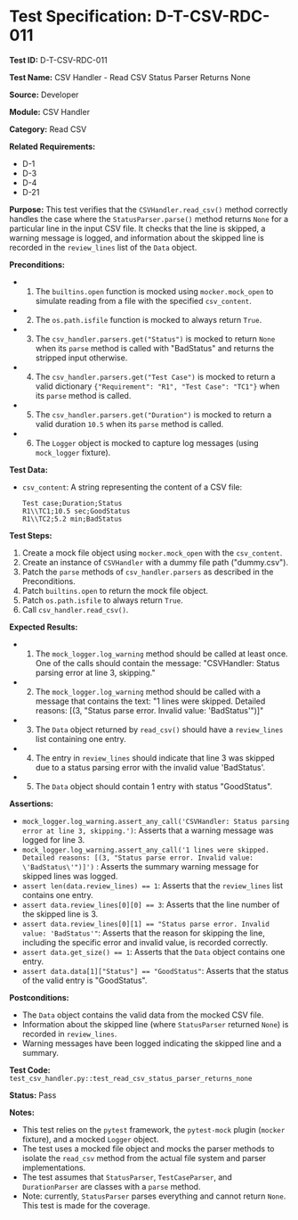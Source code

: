 # Test Specification: D-T-CSV-RDC-011

**Test ID:** D-T-CSV-RDC-011

**Test Name:** CSV Handler - Read CSV Status Parser Returns None

**Source:** Developer

**Module:** CSV Handler

**Category:** Read CSV

**Related Requirements:**

*   D-1
*   D-3
*   D-4
*   D-21

**Purpose:**
This test verifies that the `CSVHandler.read_csv()` method correctly handles the case where the `StatusParser.parse()` method returns `None` for a particular line in the input CSV file. It checks that the line is skipped, a warning message is logged, and information about the skipped line is recorded in the `review_lines` list of the `Data` object.

**Preconditions:**

*   1) The `builtins.open` function is mocked using `mocker.mock_open` to simulate reading from a file with the specified `csv_content`.
*   2) The `os.path.isfile` function is mocked to always return `True`.
*   3) The `csv_handler.parsers.get("Status")` is mocked to return `None` when its `parse` method is called with "BadStatus" and returns the stripped input otherwise.
*   4) The `csv_handler.parsers.get("Test Case")` is mocked to return a valid dictionary `{"Requirement": "R1", "Test Case": "TC1"}` when its `parse` method is called.
*   5) The `csv_handler.parsers.get("Duration")` is mocked to return a valid duration `10.5` when its `parse` method is called.
*   6) The `Logger` object is mocked to capture log messages (using `mock_logger` fixture).

**Test Data:**

*   `csv_content`: A string representing the content of a CSV file:
    ```csv
    Test case;Duration;Status
    R1\\TC1;10.5 sec;GoodStatus
    R1\\TC2;5.2 min;BadStatus
    ```

**Test Steps:**

1.  Create a mock file object using `mocker.mock_open` with the `csv_content`.
2.  Create an instance of `CSVHandler` with a dummy file path ("dummy.csv").
3.  Patch the `parse` methods of `csv_handler.parsers` as described in the Preconditions.
4.  Patch `builtins.open` to return the mock file object.
5.  Patch `os.path.isfile` to always return `True`.
6.  Call `csv_handler.read_csv()`.

**Expected Results:**

*   1) The `mock_logger.log_warning` method should be called at least once. One of the calls should contain the message: "CSVHandler: Status parsing error at line 3, skipping."
*   2) The `mock_logger.log_warning` method should be called with a message that contains the text: "1 lines were skipped. Detailed reasons: \[(3, \"Status parse error. Invalid value: 'BadStatus'\")]"
*   3) The `Data` object returned by `read_csv()` should have a `review_lines` list containing one entry.
*   4) The entry in `review_lines` should indicate that line 3 was skipped due to a status parsing error with the invalid value 'BadStatus'.
*   5) The `Data` object should contain 1 entry with status "GoodStatus".

**Assertions:**

*   `mock_logger.log_warning.assert_any_call('CSVHandler: Status parsing error at line 3, skipping.')`: Asserts that a warning message was logged for line 3.
*   `mock_logger.log_warning.assert_any_call('1 lines were skipped. Detailed reasons: [(3, "Status parse error. Invalid value: \'BadStatus\'")]')` : Asserts the summary warning message for skipped lines was logged.
*   `assert len(data.review_lines) == 1`: Asserts that the `review_lines` list contains one entry.
*   `assert data.review_lines[0][0] == 3`: Asserts that the line number of the skipped line is 3.
*   `assert data.review_lines[0][1] == "Status parse error. Invalid value: 'BadStatus'"`: Asserts that the reason for skipping the line, including the specific error and invalid value, is recorded correctly.
*   `assert data.get_size() == 1`: Asserts that the `Data` object contains one entry.
*   `assert data.data[1]["Status"] == "GoodStatus"`: Asserts that the status of the valid entry is "GoodStatus".

**Postconditions:**

*   The `Data` object contains the valid data from the mocked CSV file.
*   Information about the skipped line (where `StatusParser` returned `None`) is recorded in `review_lines`.
*   Warning messages have been logged indicating the skipped line and a summary.

**Test Code:** `test_csv_handler.py::test_read_csv_status_parser_returns_none`

**Status:** Pass

**Notes:**

*   This test relies on the `pytest` framework, the `pytest-mock` plugin (`mocker` fixture), and a mocked `Logger` object.
*   The test uses a mocked file object and mocks the parser methods to isolate the `read_csv` method from the actual file system and parser implementations.
*   The test assumes that `StatusParser`, `TestCaseParser`, and `DurationParser` are classes with a `parse` method.
*   Note: currently, `StatusParser` parses everything and cannot return `None`. This test is made for the coverage.
